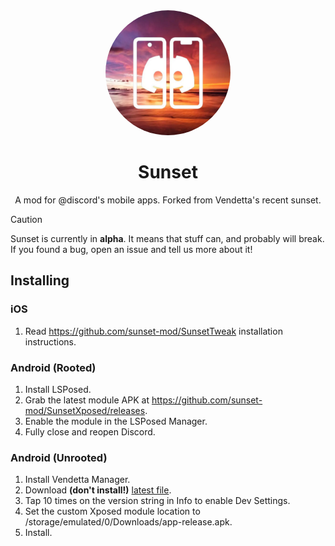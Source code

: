 <div align="center">

  <img src="images/icon.png" alt="Sunset logo" width="200px" style="border-radius: 50%" />
  
  # Sunset

  A mod for @discord's mobile apps. Forked from Vendetta's recent sunset.

</div>

> [!CAUTION]
> Sunset is currently in **alpha**. It means that stuff can, and probably will break. If you found a bug, open an issue and tell us more about it!

## Installing 

### iOS
1. Read https://github.com/sunset-mod/SunsetTweak installation instructions.

### Android (Rooted)
1. Install LSPosed.
2. Grab the latest module APK at https://github.com/sunset-mod/SunsetXposed/releases.
3. Enable the module in the LSPosed Manager.
4. Fully close and reopen Discord.

### Android (Unrooted)
1. Install Vendetta Manager.
2. Download **(don't install!)** [latest file](https://github.com/sunset-mod/SunsetXposed/releases/latest/app-release.apk).
3. Tap 10 times on the version string in Info to enable Dev Settings.
4. Set the custom Xposed module location to /storage/emulated/0/Downloads/app-release.apk.
5. Install.

